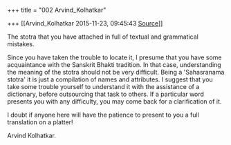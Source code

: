+++
title = "002 Arvind_Kolhatkar"

+++
[[Arvind_Kolhatkar	2015-11-23, 09:45:43 [Source](https://groups.google.com/g/samskrita/c/ju0Zw9aXtiY)]]



The stotra that you have attached in full of textual and grammatical mistakes.

  

Since you have taken the trouble to locate it, I presume that you have some acquaintance with the Sanskrit Bhakti tradition. In that case, understanding the meaning of the stotra should not be very difficult.
Being a 'Sahasranama stotra' it is just a compilation of names and attributes. I suggest that you take some trouble yourself to understand it with the assistance of a dictionary, before outsourcing that task to others. If a particular word presents you with any difficulty, you may come back for a clarification of it.

  

I doubt if anyone here will have the patience to present to you a full translation on a platter!

  

Arvind Kolhatkar.

